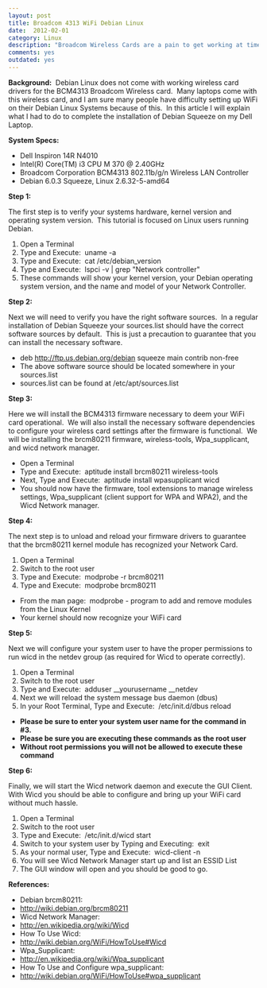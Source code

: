 ```yaml
---
layout: post
title: Broadcom 4313 WiFi Debian Linux
date:  2012-02-01
category: Linux
description: "Broadcom Wireless Cards are a pain to get working at times.  Short tutorial discussing how to get a Broadcom 4313 working under Debian."
comments: yes
outdated: yes
---
```


**Background:**  Debian Linux does not come with working wireless card 
drivers for the BCM4313 Broadcom Wireless card.  Many laptops come with this wireless card, and I am sure many people have difficulty setting up WiFi on their Debian Linux Systems because of this.  In this article I will explain what I had to do to complete the installation of Debian Squeeze on my Dell Laptop.

**System Specs:**
-  Dell Inspiron 14R N4010
-  Intel(R) Core(TM) i3 CPU M 370 @ 2.40GHz
-  Broadcom Corporation BCM4313 802.11b/g/n Wireless LAN Controller
-  Debian 6.0.3 Squeeze, Linux 2.6.32-5-amd64

**Step 1:**

The first step is to verify your systems hardware, kernel version and operating system version.  This tutorial is focused on Linux users running Debian.

1.  Open a Terminal
2.  Type and Execute:  uname -a
3.  Type and Execute:  cat /etc/debian_version
4.  Type and Execute:  lspci -v | grep "Network controller"
5.  These commands will show your kernel version, your Debian operating system version, and the name and model of your Network Controller.

**Step 2:**

Next we will need to verify you have the right software sources.  In a regular installation of Debian Squeeze your sources.list should have the correct software sources by default.  This is just a precaution to guarantee that you can install the necessary software.

-  deb http://ftp.us.debian.org/debian squeeze main contrib non-free
-  The above software source should be located somewhere in your sources.list
-  sources.list can be found at /etc/apt/sources.list

**Step 3:**

Here we will install the BCM4313 firmware necessary to deem your WiFi card operational.  We will also install the necessary software dependencies to configure your wireless card settings after the firmware is functional.  We will be installing the brcm80211 firmware, wireless-tools, Wpa_supplicant, and wicd network manager.

-  Open a Terminal
-  Type and Execute:  aptitude install brcm80211 wireless-tools
-  Next, Type and Execute:  aptitude install wpasupplicant wicd
-  You should now have the firmware, tool extensions to manage wireless settings, Wpa_supplicant (client support for WPA and WPA2), and the Wicd Network manager.

**Step 4:**

The next step is to unload and reload your firmware drivers to guarantee that the brcm80211 kernel module has recognized your Network Card.

1.  Open a Terminal
2.  Switch to the root user
3.  Type and Execute:  modprobe -r brcm80211
4.  Type and Execute:  modprobe brcm80211
-  From the man page:  modprobe - program to add and remove modules from the Linux Kernel
-  Your kernel should now recognize your WiFi card

**Step 5:**

Next we will configure your system user to have the proper permissions to run wicd in the netdev group (as required for Wicd to operate correctly).

1.  Open a Terminal
2.  Switch to the root user
3.  Type and Execute:  adduser __yourusername __netdev
4.  Next we will reload the system message bus daemon (dbus)
5.  In your Root Terminal, Type and Execute:  /etc/init.d/dbus reload


- __Please be sure to enter your system user name for the command in #3.__
- __Please be sure you are executing these commands as the root user__
- __Without root permissions you will not be allowed to execute these command__

**Step 6:**

Finally, we will start the Wicd network daemon and execute the GUI Client.  With Wicd you should be able to configure and bring up your WiFi card without much hassle.

1.  Open a Terminal
2.  Switch to the root user
3.  Type and Execute:  /etc/init.d/wicd start
4.  Switch to your system user by Typing and Executing:  exit
5.  As your normal user, Type and Execute:  wicd-client -n
6.  You will see Wicd Network Manager start up and list an ESSID List
7.  The GUI window will open and you should be good to go.

**References:**

-  Debian brcm80211:
-  http://wiki.debian.org/brcm80211
-  Wicd Network Manager:
-  http://en.wikipedia.org/wiki/Wicd
-  How To Use Wicd:
-  http://wiki.debian.org/WiFi/HowToUse#Wicd
-  Wpa_Supplicant:
-  http://en.wikipedia.org/wiki/Wpa_supplicant
-  How To Use and Configure wpa_supplicant:
-  http://wiki.debian.org/WiFi/HowToUse#wpa_supplicant

